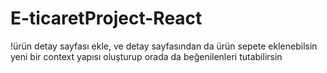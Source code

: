 # E-ticaretProject-React

!ürün detay sayfası ekle, ve detay sayfasından da ürün sepete eklenebilsin
yeni bir context yapısı oluşturup orada da beğenilenleri tutabilirsin
